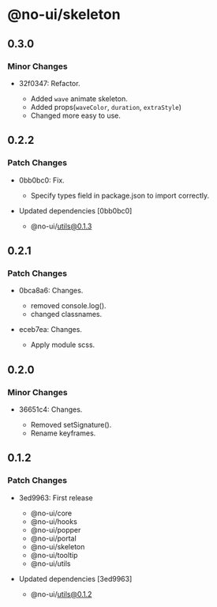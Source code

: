 # @no-ui/skeleton

## 0.3.0

### Minor Changes

- 32f0347: Refactor.

  - Added `wave` animate skeleton.
  - Added props(`waveColor`, `duration`, `extraStyle`)
  - Changed more easy to use.

## 0.2.2

### Patch Changes

- 0bb0bc0: Fix.

  - Specify types field in package.json to import correctly.

- Updated dependencies [0bb0bc0]
  - @no-ui/utils@0.1.3

## 0.2.1

### Patch Changes

- 0bca8a6: Changes.

  - removed console.log().
  - changed classnames.

- eceb7ea: Changes.

  - Apply module scss.

## 0.2.0

### Minor Changes

- 36651c4: Changes.

  - Removed setSignature().
  - Rename keyframes.

## 0.1.2

### Patch Changes

- 3ed9963: First release

  - @no-ui/core
  - @no-ui/hooks
  - @no-ui/popper
  - @no-ui/portal
  - @no-ui/skeleton
  - @no-ui/tooltip
  - @no-ui/utils

- Updated dependencies [3ed9963]
  - @no-ui/utils@0.1.2
